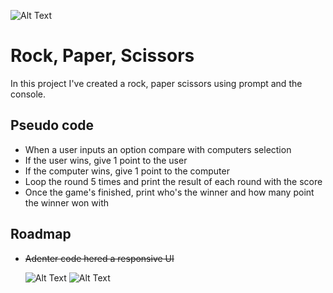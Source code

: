    ![Alt
   Text](https://media.giphy.com/media/ZNo3OCM9CoEVz71ilQ/giphy.gif)

# Rock, Paper, Scissors

In this project I've created a rock, paper scissors using prompt and the console.




## Pseudo code

 * When a user inputs an option compare with computers selection
 * If the user wins, give 1 point to the user
 * If the computer wins, give 1 point to the computer
 * Loop the round 5 times and print the result of each round with the score
 * Once the game's finished, print who's the winner and how many point the winner won with
## Roadmap
 * ~~Adenter code hered a responsive UI~~
   
   

   ![Alt
   Text](https://media.giphy.com/media/yrL1wNtYerhgAeACHT/giphy.gif)
   ![Alt
   Text](https://media.giphy.com/media/Nf8oOOBan3JkemyIpr/giphy.gif)
